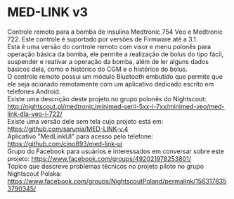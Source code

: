 # MED-LINK v3 
Controle remoto para a bomba de insulina Medtronic 754 Veo e Medtronic 722. Este controle é suportado por versões de Firmware até a 3.1.<br>
Esta é uma versão do controle remoto com visor e menu polonês para operação básica da bomba, ele permite a realização de bolus do tipo fácil, suspender e reativar a operação da bomba, além de ler alguns dados básicos dela, como o histórico do CGM e o histórico do bolus.<br>
O controle remoto possui um módulo Bluetooth embutido que permite que ele seja acionado remotamente com um aplicativo dedicado escrito em telefones Android.<br>
Existe uma descrição deste projeto no grupo polonês do Nightscout: http://nightscout.pl/medtronic/minimed-serii-5xx-i-7xx/minimed-veo/med-link-dla-veo-i-722/ <br>
Existe uma versão dele sem tela cujo projeto está em: https://github.com/sarunia/MED-LINK-v.4 <br>
Aplicativo "MedLinkUI" para acesso pelo telefone: https://github.com/cino893/med-link-ui <br>
Grupo do Facebook para usuários e interessados ​​em conversar sobre este projeto: https://www.facebook.com/groups/492021978253801/ <br>
Tópico que descreve problemas técnicos no projeto piloto no grupo Nightscout Polska: https://www.facebook.com/groups/NightscoutPoland/permalink/1563178353790345/

